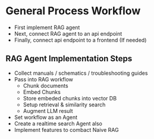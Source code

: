 # General Process Workflow
- First implement RAG agent 
- Next, connect RAG agent to an api endpoint
- Finally, connect api endpoint to a frontend (If needed)

## RAG Agent Implementation Steps
- Collect manuals / schematics / troubleshooting guides
- Pass into RAG workflow
    - Chunk documents
    - Embed Chunks
    - Store embeded chunks into vector DB
    - Setup retrieval & similarity search 
    - Augment LLM result 
- Set workflow as an Agent
- Create a realtime search Agent also
- Implement features to combact Naive RAG
  